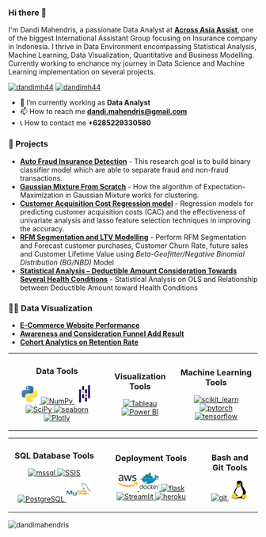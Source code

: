 ### Hi there 👋

I'm Dandi Mahendris, a passionate Data Analyst at [**Across Asia Assist**](https://www.international-assistance-group.com/), one of the biggest International Assistant Group focusing on Insurance company in Indonesia. I thrive in Data Environment encompassing Statistical Analysis, Machine Learning, Data Visualization, Quantitative and Business Modelling. Currently working to enchance my journey in Data Science and Machine Learning implementation on several projects.

<p align="left"> <a href="https://www.linkedin.com/in/dandi-mahendris-a7124516b/" target="blank"><img src="https://img.shields.io/twitter/follow/dandimahendris?logo=linkedin&style=for-the-badge" alt="dandimh44" /></a> 
<a href="https://twitter.com/dandimh44" target="blank"><img src="https://img.shields.io/twitter/follow/dandimh44?logo=twitter&style=for-the-badge" alt="dandimh44" /></a> </p>

- 🔭 I’m currently working as **Data Analyst**
- 📫 How to reach me **dandi.mahendris@gmail.com**
- 📞 How to contact me **+6285229330580**

### 🧪 Projects
* [**Auto Fraud Insurance Detection**](https://github.com/DandiMahendris/Auto-Insurance-Fraud-Detection) - This research goal is to build binary classifier model which are able to separate fraud and non-fraud transactions.
* [**Gaussian Mixture From Scratch**](https://github.com/DandiMahendris/Gaussian-mixture-from-scratch) - How the algorithm of Expectation-Maximization in Gaussian Mixture works for clustering.
* [**Customer Acquisition Cost Regression model**](https://github.com/DandiMahendris/regression-model-cac) - Regression models for predicting customer acquisition costs (CAC) and the effectiveness of univariate analysis and lasso feature selection techniques in improving the accuracy.
* [**RFM Segmentation and LTV Modelling**](https://github.com/DandiMahendris/RFM-Segmentation-and-LTV-Modelling) - Perform
RFM Segmentation and Forecast customer purchases, Customer Churn Rate, future sales and Customer Lifetime Value using *Beta-Geofitter/Negative Binomial Distribution (BG/NBD)* Model
* [**Statistical Analysis – Deductible Amount Consideration Towards Several Health Conditions**](https://drive.google.com/file/d/1TsWYM_lgo2fkWptLBiMr3LxhgTx2xA6B/view) - Statistical Analysis on OLS and Relationship between Deductible Amount toward Health Conditions

### 👨‍💻 Data Visualization
* [**E-Commerce Website Performance**](https://public.tableau.com/app/profile/dandi.mahendris/viz/E-CommerceWebsitePerformance/Dashboard1)
* [**Awareness and Consideration Funnel Add Result**](https://public.tableau.com/app/profile/dandi.mahendris/viz/AwarenessandConsiderationFunnelAdd/Dashboard3)
* [**Cohort Analytics on Retention Rate**](https://public.tableau.com/app/profile/dandi.mahendris/viz/BAVI-SaasBusinessAnalytics/Dashboard1)

<table>
  <tr>
    <td style="text-align: center;">
      <h3>Data Tools</h3>
      <p>
        <a href="https://www.python.org" target="_blank" rel="noreferrer">
          <img src="https://raw.githubusercontent.com/devicons/devicon/master/icons/python/python-original.svg" alt="python" width="40" height="40"/>
        <a href="https://numpy.org/" target="_blank" rel="noreferrer"> <img src="https://user-images.githubusercontent.com/70002987/122630299-38ae2a80-d088-11eb-83a1-e3b323a68941.png" alt="NumPy" width="40" height="40"/> </a>
        <a href="https://pandas.pydata.org/" target="_blank" rel="noreferrer"> <img src="https://raw.githubusercontent.com/devicons/devicon/2ae2a900d2f041da66e950e4d48052658d850630/icons/pandas/pandas-original.svg" alt="pandas" width="40" height="40"/> </a> 
        <a href="https://www.scipy.org/" target="_blank" rel="noreferrer"> <img src="https://seeklogo.com/images/S/scipy-logo-7D9F267684-seeklogo.com.png" alt="SciPy" width="40" height="40"/> </a>
        <a href="https://seaborn.pydata.org/" target="_blank" rel="noreferrer"> <img src="https://seaborn.pydata.org/_images/logo-mark-lightbg.svg" alt="seaborn" width="40" height="40"/> </a>
        <a href="https://plotly.com/" target="_blank" rel="noreferrer"> <img src="https://yt3.ggpht.com/--wrzWlUr7oY/AAAAAAAAAAI/AAAAAAAAAAA/laVCgsWCIIQ/s900-c-k-no/photo.jpg" alt="Plotly" width="35" height="35"/> </a>
      </p>
    </td>
    <td style="text-align: center;">
      <h3>Visualization Tools</h3>
      <p>
        <a href="https://www.tableau.com/" target="_blank" rel="noreferrer"> <img src="https://ctsi.wakehealth.edu/-/media/WakeForest/CTSI/Images/Page-Photos/Announcements/tableau-logo.png?h=108&w=200&la=en" alt="Tableau" width="60" height="40"/> </a>
        <a href="https://powerbi.microsoft.com/" target="_blank" rel="noreferrer"> <img src="https://th.bing.com/th/id/R.3a646f7af36c19f92453a872e1a6a329?rik=NGLnMz%2bk6faQkw&riu=http%3a%2f%2fit.miami.edu%2f_assets%2fimages%2fO365_Power_BI.png&ehk=HBpjA2cY61UDu8947P%2f2Gm%2fB0yMsGkb7ZeS3AFO5hBs%3d&risl=&pid=ImgRaw&r=0" alt="Power BI" width="40" height="40"/> </a>
        </a>
      </p>
    </td>
    <td style="text-align: center;">
      <h3>Machine Learning Tools</h3>
      <p>
        <a href="https://scikit-learn.org/" target="_blank" rel="noreferrer"> <img src="https://upload.wikimedia.org/wikipedia/commons/0/05/Scikit_learn_logo_small.svg" alt="scikit_learn" width="50" height="50"/> </a>
        <a href="https://pytorch.org/" target="_blank" rel="noreferrer"> <img src="https://www.vectorlogo.zone/logos/pytorch/pytorch-icon.svg" alt="pytorch" width="40" height="40"/> </a> 
        <a href="https://www.tensorflow.org" target="_blank" rel="noreferrer"> <img src="https://www.vectorlogo.zone/logos/tensorflow/tensorflow-icon.svg" alt="tensorflow" width="40" height="40"/> </a>
        </a>
      </p>
    </td>
  </tr>
</table>

<table>
  <tr>
    <td style="text-align: center;">
      <h3>SQL Database Tools</h3>
      <p>
        <a href="https://www.microsoft.com/en-us/sql-server" target="_blank" rel="noreferrer"> <img src="https://www.svgrepo.com/show/303229/microsoft-sql-server-logo.svg" alt="mssql" width="50" height="50"/> </a> 
        <a href="https://docs.microsoft.com/en-us/sql/integration-services/sql-server-integration-services" target="_blank" rel="noreferrer"> <img src="https://i2.wp.com/simplebiinsights.com/wp-content/uploads/2019/01/ssis_transparent.png?fit=383%2C200&ssl=1" alt="SSIS" width="85" height="50"/> </a>
        <a href="https://www.postgresql.org/" target="_blank" rel="noreferrer"> <img src="https://www.myintervals.com/blog/wp-content/uploads/2011/12/postgresql-logo1.png" alt="PostgreSQL" width="50" height="50"/> </a>
        <a href="https://www.mysql.com/" target="_blank" rel="noreferrer"> <img src="https://raw.githubusercontent.com/devicons/devicon/master/icons/mysql/mysql-original-wordmark.svg" alt="mysql" width="50" height="50"/> </a> 
      </p>
    </td>
    <td style="text-align: center;">
      <h3>Deployment Tools</h3>
      <p>
        <a href="https://aws.amazon.com" target="_blank" rel="noreferrer"> <img src="https://raw.githubusercontent.com/devicons/devicon/master/icons/amazonwebservices/amazonwebservices-original-wordmark.svg" alt="aws" width="40" height="40"/> </a> 
        <a href="https://www.docker.com/" target="_blank" rel="noreferrer"> <img src="https://raw.githubusercontent.com/devicons/devicon/master/icons/docker/docker-original-wordmark.svg" alt="docker" width="40" height="40"/> </a> 
        <a href="https://flask.palletsprojects.com/" target="_blank" rel="noreferrer"> <img src="https://www.vectorlogo.zone/logos/pocoo_flask/pocoo_flask-icon.svg" alt="flask" width="40" height="40"/> </a> 
        <a href="https://streamlit.io/" target="_blank" rel="noreferrer"> <img src="https://streamlit.io/images/brand/streamlit-logo-primary-colormark-darktext.png" alt="Streamlit" width="50" height="40"/> </a>
        <a href="https://heroku.com" target="_blank" rel="noreferrer"> <img src="https://www.vectorlogo.zone/logos/heroku/heroku-icon.svg" alt="heroku" width="40" height="40"/> </a> 
        </a>
      </p>
    </td>
    <td style="text-align: center;">
      <h3>Bash and Git Tools</h3>
      <p>
        <a href="https://git-scm.com/" target="_blank" rel="noreferrer"> <img src="https://www.vectorlogo.zone/logos/git-scm/git-scm-icon.svg" alt="git" width="40" height="40"/> </a> 
        <a href="https://www.linux.org/" target="_blank" rel="noreferrer"> <img src="https://raw.githubusercontent.com/devicons/devicon/master/icons/linux/linux-original.svg" alt="linux" width="40" height="40"/> </a> 
        </a>
      </p>
    </td>
  </tr>
</table>


<p><img align="center" src="https://github-readme-stats.vercel.app/api/top-langs?username=dandimahendris&show_icons=true&locale=en&layout=compact" alt="dandimahendris" /></p>

